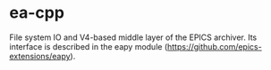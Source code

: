 # ea-cpp
File system IO and V4-based middle layer of the EPICS archiver. 
Its interface is described in the eapy module (https://github.com/epics-extensions/eapy).
